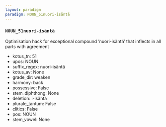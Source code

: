 ```yaml
---
layout: paradigm
paradigm: NOUN_51nuori-isäntä
---
```

### ` NOUN_51nuori-isäntä `

Optimisation hack for exceptional compound ’nuori-isäntä’ that inflects in all parts with agreement
* kotus_tn: 51
* upos: NOUN
* suffix_regex: nuori-isäntä
* kotus_av: None
* grade_dir: weaken
* harmony: back
* possessive: False
* stem_diphthong: None
* deletion: i-isäntä
* plurale_tantum: False
* clitics: False
* pos: NOUN
* stem_vowel: None
